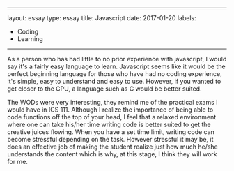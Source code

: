   
---
layout: essay
type: essay
title: Javascript
date: 2017-01-20
labels:
  - Coding
  - Learning
---
  
  As a person who has had little to no prior experience with javascript, I would say it's a fairly easy language to learn. Javascript seems like it would be the perfect beginning language for those who have had no coding experience, it's simple, easy to understand and easy to use. However, if you wanted to get closer to the CPU, a language such as C would be better suited.
  
  The WODs were very interesting, they remind me of the practical exams I would have in ICS 111. Although I realize the importance of being able to code functions off the top of your head, I feel that a relaxed environment where one can take his/her time writing code is better suited to get the creative juices flowing. When you have a set time limit, writing code can become stressful depending on the task. However stressful it may be, it does an effective job of making the student realize just how much he/she understands the content which is why, at this stage, I think they will work for me.
